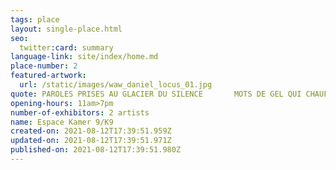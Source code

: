 ```yaml
---
tags: place
layout: single-place.html
seo:
  twitter:card: summary
language-link: site/index/home.md
place-number: 2
featured-artwork:
  url: /static/images/waw_daniel_locus_01.jpg
quote: PAROLES PRISES AU GLACIER DU SILENCE       MOTS DE GEL QUI CHAUFFENT MES LARMES
opening-hours: 11am>7pm
number-of-exhibitors: 2 artists
name: Espace Kamer 9/K9
created-on: 2021-08-12T17:39:51.959Z
updated-on: 2021-08-12T17:39:51.971Z
published-on: 2021-08-12T17:39:51.980Z
---
```


